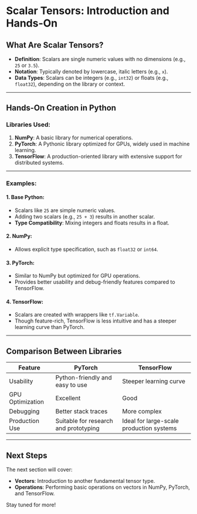 # Scalar Tensors: Introduction and Hands-On

## What Are Scalar Tensors?
- **Definition**: Scalars are single numeric values with no dimensions (e.g., `25` or `3.5`).
- **Notation**: Typically denoted by lowercase, italic letters (e.g., `x`).
- **Data Types**: Scalars can be integers (e.g., `int32`) or floats (e.g., `float32`), depending on the library or context.

---

## Hands-On Creation in Python

### Libraries Used:
1. **NumPy**: A basic library for numerical operations.
2. **PyTorch**: A Pythonic library optimized for GPUs, widely used in machine learning.
3. **TensorFlow**: A production-oriented library with extensive support for distributed systems.

---

### Examples:
#### 1. **Base Python**:
- Scalars like `25` are simple numeric values.
- Adding two scalars (e.g., `25 + 3`) results in another scalar.
- **Type Compatibility**: Mixing integers and floats results in a float.

#### 2. **NumPy**:
- Allows explicit type specification, such as `float32` or `int64`.

#### 3. **PyTorch**:
- Similar to NumPy but optimized for GPU operations.
- Provides better usability and debug-friendly features compared to TensorFlow.

#### 4. **TensorFlow**:
- Scalars are created with wrappers like `tf.Variable`.
- Though feature-rich, TensorFlow is less intuitive and has a steeper learning curve than PyTorch.

---

## Comparison Between Libraries
| Feature        | PyTorch                                     | TensorFlow                                |
|----------------|--------------------------------------------|------------------------------------------|
| Usability      | Python-friendly and easy to use            | Steeper learning curve                   |
| GPU Optimization | Excellent                                  | Good                                     |
| Debugging      | Better stack traces                        | More complex                             |
| Production Use | Suitable for research and prototyping      | Ideal for large-scale production systems |

---

## Next Steps
The next section will cover:
- **Vectors**: Introduction to another fundamental tensor type.
- **Operations**: Performing basic operations on vectors in NumPy, PyTorch, and TensorFlow.

Stay tuned for more!
